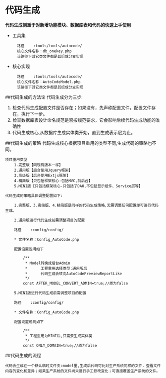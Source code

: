 # 代码生成

****代码生成侧重于对新增功能模块、数据库表和代码的快速上手使用****

* 工具集

        路径    :tools/tools/autocode/
        核心文件名称：db_onekey.php
        该路径下其它类文件都是其组成分支实现

* 核心实现

        路径    :tools/tools/autocode/
        核心文件名称：AutoCodeModel.php
        该路径下其它类文件都是其组成分支实现

##代码生成的方法论
代码生成分为三步:
1. 检查代码生成配置文件是否存在；如果没有，先声称配置文件，配置文件存在，执行下一步。
2. 检查数据库表设计命名规范是否按规范要求，它会影响后续代码生成功能的准确性
3. 代码生成核心,从数据库生成实体类开始，直到生成表示层为止。

##代码生成的策略
代码生成核心根据项目重用的类型不同,生成代码的策略也不同。

	项目重用类型
		1.完整版【同现有版本一样】
		2.通用版【后台使用Jquery框架】
		3.高级版【后台使用Extjs框架】
		4.精简版【只包括框架核心-包括MVC,前后台】
		5.MINI版【只包括框架核心-只包括了DAO,不包括显示组件、Service层等】

    代码生成的策略具体调整配置如下:

        1.完整版、3.高级版、4.精简版是同样的代码生成策略,无需调整任何配置即可进行代码生成。

        2.通用版进行代码生成前需调整项目的配置

        路径    :config/config/

        * 文件名称：Config_AutoCode.php

        配置设置说明如下

        	/**
        	 * Model转换成后台Admin
        	 * 		工程重用选择类型:通用版后
        	 * 		代码生成会转向AutoCodePreviewReportLike
        	 */
        	const AFTER_MODEL_CONVERT_ADMIN=true;//原为false

        5.MINI版进行代码生成前需调整项目的配置

        路径    :config/config/

        * 文件名称：Config_AutoCode.php

        配置设置说明如下

        	/**
        	 * 工程重用为MINI后,只需要生成实体类
        	 */
        	const ONLY_DOMAIN=true;//原为false

##代码生成的流程

    代码会生成在一个默认临时文件夹:model里,生成后代码可比对生产系统同样的文件，查看文件内容的变化和差异；如果生产系统的文件尚未进行手工修改变化；可直接覆盖生产系统的文件。











